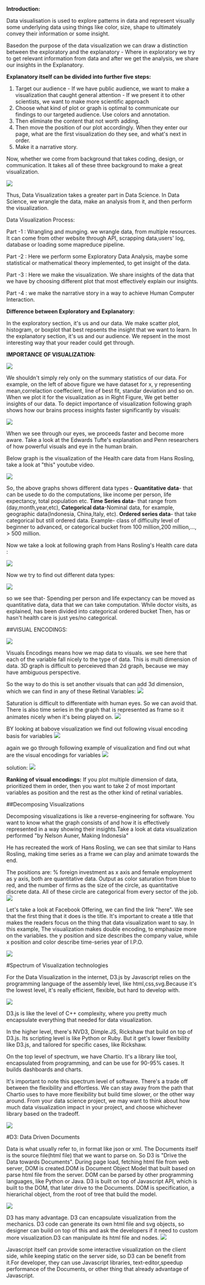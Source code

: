 **Introduction:**

Data visualisation is used to explore patterns in data and  represent visually some underlying data using things like color, size, shape to ultimately convey their information or some insight.
		
Basedon the purpose of the data visualization we can draw a distinction between the exploratory and the explanatory - Where in exploratory we try to get relevant information from data and after we get the analysis, we share our insights in the Explanatory.


**Explanatory itself can be divided into further five steps:**
1. Target our audience - If we have public audience, we want to make a visualization that caught general attention
		         - If we present it to other scientists, we want to make more scientific approach
  2. Choose what kind of plot or graph is optimal to communicate our findings to our targeted audience. Use colors and annotation.
  3. Then eliminate the content that not worth adding.
  4. Then move the position of our plot accordingly. When they enter our page, what are the first visualization do they see, and what's next in order. 
  5. Make it a narrative story.
  
Now, whether we come from background that takes coding, design, or communication. It takes all of these three background to make a great visualization.

![](Images/L-1/f1.jpg)

Thus, Data Visualization takes a greater part in Data Science. In Data Science, we wrangle the data, make an analysis from it, and then perform the visualization.

Data Visualization Process:

Part -1 : Wrangling and munging. we wrangle data, from multiple resources. It can  come from other website through API, scrapping data,users' log, database or loading some mapreduce pipeline.

Part -2 : Here we perform some Exploratory Data Analysis, maybe some statistical or mathematical theory implemented, to get insight of the data.

Part -3 : Here we make the visualization. We share insights of the data that we have by choosing different plot that most effectively explain our insights.

Part -4 :  we make the narrative story in a way to achieve Human Computer Interaction.


**Difference between Exploratory and Explanatory:**

In the exploratory section, it's us and our data. We make scatter plot, histogram, or boxplot that best repsents the insight that we want to learn.
In the explanatory section, it's us and our audience. We repsent in the most interesting way that your reader could get through.

**IMPORTANCE OF VISUALIZATION:**

![](Images/L-1/f2.jpg)

We shouldn't simply rely only on the summary statistics of our data. 
For example, on the left of above figure we have dataset for x, y representing  mean,correlaction coeffecient, line of best fit, standar deviation and so on. When we plot it for the visualization as in Right Figure, We get better insights of our data.
To depict importance of visualization following graph shows how our brains process insights faster significantly by  visuals:

![](Images/L-1/f3.jpg)

When we see through our eyes, we proceeds faster and become more aware. Take a look at the Edwards Tufte's explanation and Penn researchers of how powerful visuals and eye in the human brain.

Below graph is the visualization of the Health care data from Hans Rosling, take a look at "this" youtube video.

![](Images/L-1/f4.jpg)

So, the above graphs shows different data types - 
**Quantitative data**- that can be usede to do the computations, like income per person, life expectancy, total population etc.
**Time Series data**- that range from (day,month,year,etc), 
**Categorical data**-Nominal data, for example, geographic data(Indonesia, China,Italy, etc). 
**Ordered series data**- that take categorical but still ordered data. Example- class of difficulty level of beginner to advanced, or categorical bucket from 100 million,200 million,..., > 500 million.

Now we take a look at following graph from Hans Rosling's Health care data :

![](Images/L-1/f5.jpg)

Now we try to find out different data types:

![](Images/L-1/f6.jpg)

so we see that-
Spending per person and life expectancy can be moved as quantitative data, data that we can take computation.
While doctor visits, as explained, has been divided into categorical ordered bucket
Then, has or hasn't health care is just yes/no categorical.

##VISUAL ENCODINGS:

![](Images/L-1/f7.jpg)

Visuals Encodings means how we map data to visuals.
we see here that each of the variable fall nicely to the type of data. This is multi dimension of data. 
3D graph is difficult to perceieved than 2d graph, because we may have ambiguous perspective.

So the way to do this is set another visuals that can add 3d dimension, which we can find in any of these Retinal Variables:
![](Images/L-1/f8.jpg)

Saturation is difficult to differentiate with human eyes. So we can avoid that.
There is also time series in the graph that is represented as frame so it animates nicely when it's being played on.
![](Images/L-1/f9.jpg)

BY looking at babove visualization we find out following visual encoding basis for variables
![](Images/L-1/f10.jpg)

again we go through following example of visualization and find out what are the visual encodings for variables
![](Images/L-1/f11.jpg)

solution:
![](Images/L-1/f12.jpg)

**Ranking of visual encodings:**
If you plot multiple dimension of data, prioritized them in order, then you want to take 2 of most important variables as position and the rest as the other kind of retinal variables.

##Decomposing Visualizations

Decomposing visualizations is like a reverse-engineering for software. You want to know what the graph consists of and how it is effectively represented in a way showing their insights.Take a look at data visualization performed "by Nelson Auner, Making Indonesia"

He has recreated the work of Hans Rosling, we can see that similar to Hans Rosling, making time series as a frame we can play and animate towards the end. 

The positions are: % foreign investment as x axis and female employment as y axis, both are quantitative data.
Output as color saturation from blue to red, and the number of firms as the size of the circle, as quantitative discrete data. All of these circle are categorical from every sector of the job.
![](Images/L-1/f13.jpg)

Let's take a look at Facebook Offering, we can find the link "here". We see that the first thing that it does is the title. It's important to create a title that makes the readers focus on the thing that data visualization want to say. In this example, The visualization makes double encoding, to emphasize more on the variables. the y position and size describes the company value, while x position and color describe time-series year of I.P.O.

![](Images/L-1/f14.jpg)


#Spectrum of Visualization technologies

For the Data Visualization in the internet, D3.js by Javascript relies on the programming language of the assembly level, like html,css,svg.Because it's the lowest level, it's really efficient, flexible, but hard to develop with.

![](Images/L-1/Q1.jpg)

D3.js is like the level of C++ complexity, where you pretty much encapsulate everything that needed for data visualization.

In the higher level, there's NVD3, Dimple.JS, Rickshaw that build on top of D3.js. Its scripting level is like Python or Ruby. But it get's lower flexibility like D3.js, and tailored for specific cases, like Rickshaw.

On the top level of spectrum, we have Chartio. It's a library  like tool, encapsulated from programming, and can be use for 90-95% cases. It builds dashboards and charts.

It's important to note this spectrum level of software. There's a trade off between the flexibility and effortless. We can stay away from the path that Chartio uses to have more flexibility but build time slower, or the other way around. From your data science project, we may want to think about how much data visualization impact in your project, and choose whichever library based on the tradeoff.

![](Images/L-1/f15.jpg)

#D3: Data Driven Documents

Data is what usually refer to, in format like json or xml. The Documents itself is the source file(html file) that we want to parse on. So D3 is "Drive the Data towards Documents". During  page load, fetching html file from web server, DOM is created.DOM is Document Object Model that built based on parse html file from the server. DOM can be parsed by other programming languages, like Python or Java. D3 is built on top of Javascript API, which is built to the DOM, that later drive to the Documents. DOM is specification, a hierarichal object, from the root of tree that build the model.

![](Images/L-1/Q2.jpg)

D3 has many advantage. D3 can encapsulate visualization from the mechanics. D3 code can generate its own html file and svg objects, so designer can build on top of this and ask the developers if it need to custom more visualization.D3 can manipulate its html file and nodes.
![](Images/L-1/f16.jpg)

Javascript itself can provide some interactive visualization on the client side, while keeping static on the server side, so D3 can be benefit from it.For developer, they can use Javascript libraries, text-editor,speedup performance of the Documents, or other thing that already advantage of Javascript.
